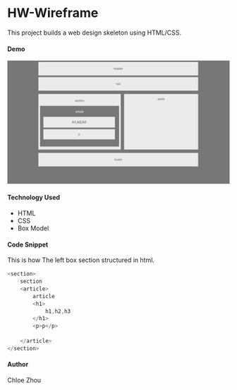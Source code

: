 # HW-Wireframe

This project builds a web design skeleton using HTML/CSS.


#### Demo

![demo](assets/Images/demo.png "Logo Title Text 1")

#### Technology Used

* HTML
* CSS
* Box Model

#### Code Snippet
This is how The left box section structured in html.
```JAVASCRIPT
<section>
	section
	<article>
		article
		<h1>
			h1,h2,h3
		</h1>
		<p>p</p>

	</article>
</section>
```


#### Author
Chloe Zhou

